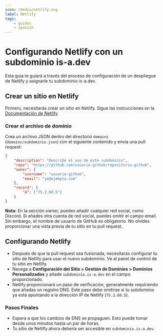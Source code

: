 ```yaml
---
icon: /media/netlify.svg
label: Netlify
tags:
    - guides
    - spanish
---
```


# Configurando Netlify con un subdominio is-a.dev

Esta guía te guiará a través del proceso de configuración de un despliegue de Netlify y asignarle tu subdominio is-a.dev.

## Crear un sitio en Netlify

Primero, necesitarás crear un sitio en Netlify. Sigue las instrucciones en la [Documentación de Netlify](https://docs.netlify.com/).

### Crear el archivo de dominio

Crea un archivo JSON dentro del directorio `domains` (`domains/subdominio.json`) con el siguiente contenido y envía una pull request:

```json
{
    "description": "Describe el uso de este subdominio",
    "repo": "https://github.com/usuario-github/repositorio-github",
    "owner": {
        "username": "usuario-github",
        "email": "yo@ejemplo.com"
    },
    "record": {
        "A": ["75.2.60.5"]
    }
}
```

**Nota:** En la sección owner, puedes añadir cualquier red social, como Discord. Si añades otra cuenta de red social, puedes omitir el campo email. Sin embargo, el nombre de usuario de GitHub es obligatorio. No olvides proporcionar una vista previa de tu sitio en tu pull request.

## Configurando Netlify

- Después de que la pull request sea fusionada, necesitarás configurar tu sitio de Netlify para usar el nuevo subdominio. Ve al panel de control de tu sitio en Netlify.
- Navega a **Configuración del Sitio > Gestión de Dominios > Dominios Personalizados** y añade `subdominio.is-a.dev` en el campo proporcionado.
- Netlify proporcionará un paso de verificación, generalmente requiriendo que añadas un registro DNS. Este paso debe omitirse si tu subdominio ya está apuntando a la dirección IP de Netlify (`75.2.60.5`).

### Pasos Finales

- Espera a que los cambios de DNS se propaguen. Esto puede tomar desde unos minutos hasta un par de horas.
- Tu sitio de Netlify ahora debería ser accesible en `subdominio.is-a.dev`.

